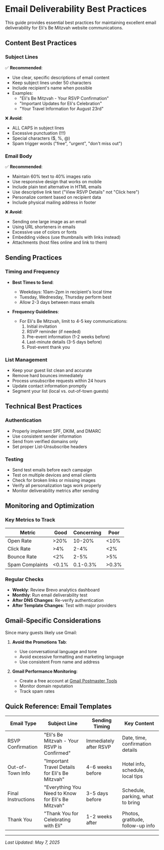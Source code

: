 # Email Deliverability Best Practices

This guide provides essential best practices for maintaining excellent email deliverability for Eli's Be Mitzvah website communications.

## Content Best Practices

### Subject Lines

✅ **Recommended**:
- Use clear, specific descriptions of email content
- Keep subject lines under 50 characters
- Include recipient's name when possible
- Examples:
  - "Eli's Be Mitzvah - Your RSVP Confirmation"
  - "Important Updates for Eli's Celebration"
  - "Your Travel Information for August 23rd"

❌ **Avoid**:
- ALL CAPS in subject lines
- Excessive punctuation (!!!)
- Special characters ($, %, @)
- Spam trigger words ("free", "urgent", "don't miss out")

### Email Body

✅ **Recommended**:
- Maintain 60% text to 40% images ratio
- Use responsive design that works on mobile
- Include plain text alternative in HTML emails
- Use descriptive link text ("View RSVP Details" not "Click here")
- Personalize content based on recipient data
- Include physical mailing address in footer

❌ **Avoid**:
- Sending one large image as an email
- Using URL shorteners in emails
- Excessive use of colors or fonts
- Embedding videos (use thumbnails with links instead)
- Attachments (host files online and link to them)

## Sending Practices

### Timing and Frequency

- **Best Times to Send**:
  - Weekdays: 10am-2pm in recipient's local time
  - Tuesday, Wednesday, Thursday perform best
  - Allow 2-3 days between mass emails

- **Frequency Guidelines**:
  - For Eli's Be Mitzvah, limit to 4-5 key communications:
    1. Initial invitation
    2. RSVP reminder (if needed)
    3. Pre-event information (1-2 weeks before)
    4. Last-minute details (3-5 days before)
    5. Post-event thank you

### List Management

- Keep your guest list clean and accurate
- Remove hard bounces immediately
- Process unsubscribe requests within 24 hours
- Update contact information promptly
- Segment your list (local vs. out-of-town guests)

## Technical Best Practices

### Authentication

- Properly implement SPF, DKIM, and DMARC
- Use consistent sender information
- Send from verified domains only
- Set proper List-Unsubscribe headers

### Testing

- Send test emails before each campaign
- Test on multiple devices and email clients
- Check for broken links or missing images
- Verify all personalization tags work properly
- Monitor deliverability metrics after sending

## Monitoring and Optimization

### Key Metrics to Track

| Metric | Good | Concerning | Poor |
|--------|------|------------|------|
| Open Rate | >20% | 10-20% | <10% |
| Click Rate | >4% | 2-4% | <2% |
| Bounce Rate | <2% | 2-5% | >5% |
| Spam Complaints | <0.1% | 0.1-0.3% | >0.3% |

### Regular Checks

- **Weekly**: Review Brevo analytics dashboard
- **Monthly**: Run email deliverability test
- **After DNS Changes**: Re-verify authentication
- **After Template Changes**: Test with major providers

## Gmail-Specific Considerations

Since many guests likely use Gmail:

1. **Avoid the Promotions Tab**:
   - Use conversational language and tone
   - Avoid excessive formatting and marketing language
   - Use consistent From name and address

2. **Gmail Performance Monitoring**:
   - Create a free account at [Gmail Postmaster Tools](https://postmaster.google.com/)
   - Monitor domain reputation
   - Track spam rates

## Quick Reference: Email Templates

| Email Type | Subject Line | Sending Timing | Key Content |
|------------|--------------|----------------|------------|
| RSVP Confirmation | "Eli's Be Mitzvah - Your RSVP is Confirmed" | Immediately after RSVP | Date, time, confirmation details |
| Out-of-Town Info | "Important Travel Details for Eli's Be Mitzvah" | 4-6 weeks before | Hotel info, schedule, local tips |
| Final Instructions | "Everything You Need to Know for Eli's Be Mitzvah" | 3-5 days before | Schedule, parking, what to bring |
| Thank You | "Thank You for Celebrating with Eli" | 1-2 weeks after | Photos, gratitude, follow-up info |

---

*Last Updated: May 7, 2025*
